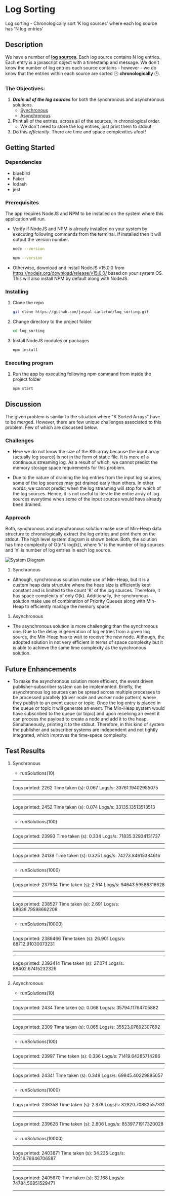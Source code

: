 # Log Sorting

Log sorting - Chronologically sort 'K log sources' where each log source has 'N log entries'

## Description

We have a number of [**log sources**](https://github.com/jaspal-carleton/log_sorting/blob/master/lib/log-source.js).  Each log source contains N log entries.  Each entry is a javascript object with a timestamp and message.  We don't know the number of log entries each source contains - however - we do know that the entries within each source are sorted 🕒 **chronologically** 🕒.

### The Objectives:
1. ***Drain all of the log sources*** for both the synchronous and asynchronous solutions.
    - [Synchronous](https://github.com/jaspal-singh/log_sorting/lib/log-source.js#L37)
    - [Asynchronous](https://github.com/jaspal-singh/log_sorting/lib/log-source.js#L45)
1. Print all of the entries, across all of the sources, in chronological order.
    - We don't need to store the log entries, just print them to stdout.
1. Do this *efficiently*. There are time and space complexities afoot!

## Getting Started

### Dependencies

* bluebird
* Faker
* lodash
* jest

### Prerequisites

The app requires NodeJS and NPM to be installed on the system where this application will run.

* Verify if NodeJS and NPM is already installed on your system by executing following commands from the terminal. If installed then it will output the version number.

  ```sh
  node --version
  ```

  ```sh
  npm --version
  ```

* Otherwise, download and install NodeJS v15.0.0 from https://nodejs.org/download/release/v15.0.0/ based on your system OS. This will also install NPM by default along with NodeJS.

### Installing

1. Clone the repo
   ```sh
   git clone https://github.com/jaspal-carleton/log_sorting.git
   ```
2. Change directory to the project folder
   ```sh
   cd log_sorting
   ```
3. Install NodeJS modules or packages
   ```sh
   npm install
   ```

### Executing program

1. Run the app by executing following npm command from inside the project folder
   ```sh
   npm start
   ```

## Discussion

The given problem is similar to the situation where "K Sorted Arrays" have to be merged. However, there are few unique challenges associated to this problem. Few of which are discussed below.

### Challenges

* Here we do not know the size of the Kth array because the input array (actually log source) is not in the form of static file. It is more of a continuous streaming log. As a result of which, we cannot predict the memory storage space requirements for this problem.

* Due to the nature of draining the log entries from the input log sources, some of the log sources may get drained early than others. In other words, we cannot predict when the log streaming will stop for which of the log sources. Hence, it is not useful to iterate the entire array of log sources everytime when some of the input sources would have already been drained.

### Approach

Both, synchronous and asynchronous solution make use of Min-Heap data structure to chronologically extract the log entries and print them on the stdout. The high level system diagram is shown below. Both, the solution has time complexity of O(n*k log(k)), where 'k' is the number of log sources and 'n' is number of log entries in each log source.

![System Diagram](docs/log_sorting1.png)

1. Synchronous
* Although, synchronous solution make use of Min-Heap, but it is a custom heap data strucutre where the heap size is efficiently kept constant and is limited to the count 'K' of the log sources. Therefore, it has space complexity of only O(k). Additionally, the synchronous solution make use of combination of Priority Queues along with Min-Heap to efficiently manage the memory space.

1. Asynchronous
* The asynchronous solution is more challenging than the synchronous one. Due to the delay in generation of log entries from a given log source, the Min-Heap has to wait to receive the new node. Although, the adopted solution in not very efficient in terms of space complexity but it is able to achieve the same time complexity as the synchronous solution.

## Future Enhancements

* To make the asynchronous solution more efficient, the event driven publisher-subscriber system can be implemented. Briefly, the asynchronous log sources can be spread across multiple processes to be processed parallely (driver node and worker node pattern) where they publish to an event queue or topic. Once the log entry is placed in the queue or topic it will generate an event. The Min-Heap system would have subscribed to the queue (or topic) and upon receiving an event it can process the payload to create a node and add it to the heap. Simultaneously, printing it to the stdout. Therefore, in this kind of system the publisher and subscriber systems are independent and not tightly integrated, which improves the time-space complexity.

## Test Results

1. Synchronous
    - runSolutions(10)
    ***********************************
    Logs printed:		 2262
    Time taken (s):		 0.067
    Logs/s:			 33761.19402985075
    ***********************************
    ***********************************
    Logs printed:		 2452
    Time taken (s):		 0.074
    Logs/s:			 33135.13513513513
    ***********************************

    - runSolutions(100)
    ***********************************
    Logs printed:		 23993
    Time taken (s):		 0.334
    Logs/s:			 71835.32934131737
    ***********************************
    ***********************************
    Logs printed:		 24139
    Time taken (s):		 0.325
    Logs/s:			 74273.84615384616
    ***********************************

    - runSolutions(1000)
    ***********************************
    Logs printed:		 237934
    Time taken (s):		 2.514
    Logs/s:			 94643.59586316628
    ***********************************
    ***********************************
    Logs printed:		 238527
    Time taken (s):		 2.691
    Logs/s:			 88638.79598662208
    ***********************************

    - runSolutions(10000)
    ***********************************
    Logs printed:		 2386466
    Time taken (s):		 26.901
    Logs/s:			 88712.91030073231
    ***********************************
    ***********************************
    Logs printed:		 2393414
    Time taken (s):		 27.074
    Logs/s:			 88402.67415232326
    ***********************************

1. Asynchronous
    - runSolutions(10)
    ***********************************
    Logs printed:		 2434
    Time taken (s):		 0.068
    Logs/s:			 35794.11764705882
    ***********************************
    ***********************************
    Logs printed:		 2309
    Time taken (s):		 0.065
    Logs/s:			 35523.07692307692
    ***********************************

    - runSolutions(100)
    ***********************************
    Logs printed:		 23997
    Time taken (s):		 0.336
    Logs/s:			 71419.64285714286
    ***********************************
    ***********************************
    Logs printed:		 24341
    Time taken (s):		 0.348
    Logs/s:			 69945.40229885057
    ***********************************

    - runSolutions(1000)
    ***********************************
    Logs printed:		 238358
    Time taken (s):		 2.878
    Logs/s:			 82820.70882557331
    ***********************************
    ***********************************
    Logs printed:		 239626
    Time taken (s):		 2.806
    Logs/s:			 85397.71917320028
    ***********************************

    - runSolutions(10000)
    ***********************************
    Logs printed:		 2403871
    Time taken (s):		 34.235
    Logs/s:			 70216.76646706587
    ***********************************
    ***********************************
    Logs printed:		 2405670
    Time taken (s):		 32.168
    Logs/s:			 74784.56851529471
    ***********************************
